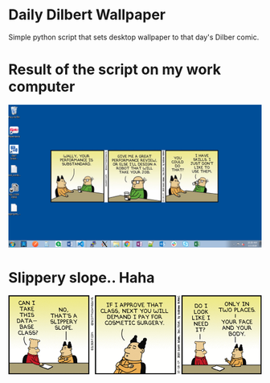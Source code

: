 # Daily Dilbert Wallpaper
Simple python script that sets desktop wallpaper to that day's Dilber comic. 

# Result of the script on my work computer 
![Comic Desktop Example](https://raw.githubusercontent.com/PalashPandey/DailyDilbert/master/WorkLaptopExample.png)

# Slippery slope.. Haha
![Working Group Logo](https://raw.githubusercontent.com/PalashPandey/DailyDilbert/master/2019-10-16_15-36-38.jpg)
